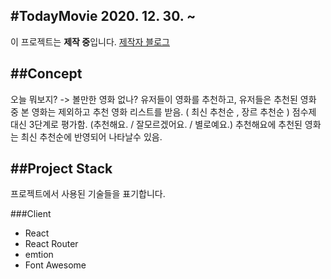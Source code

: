 #TodayMovie
2020. 12. 30. ~
---
이 프로젝트는 **제작 중**입니다.
[제작자 블로그](https://ryuwoongstory.tistory.com/)

##Concept
---
오늘 뭐보지? -> 볼만한 영화 없나?
유저들이 영화를 추천하고, 유저들은 추천된 영화 중 본 영화는 제외하고 추천 영화 리스트를 받음. ( 최신 추천순 , 장르 추천순 )
점수제 대신 3단계로 평가함. (추천해요. / 잘모르겠어요. / 별로예요.)
추천해요에 추천된 영화는 최신 추천순에 반영되어 나타날수 있음.

##Project Stack
---
프로젝트에서 사용된 기술들을 표기합니다.

###Client
- React
- React Router
- emtion
- Font Awesome
